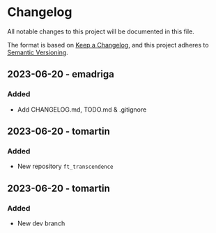 # Changelog

All notable changes to this project will be documented in this file.

The format is based on [Keep a Changelog](https://keepachangelog.com/en/1.0.0/),
and this project adheres to [Semantic Versioning](https://semver.org/spec/v2.0.0.html).

## 2023-06-20 - emadriga
### Added
- Add CHANGELOG.md, TODO.md & .gitignore

## 2023-06-20 - tomartin
### Added
- New repository `ft_transcendence`

## 2023-06-20 - tomartin
### Added
- New dev branch

